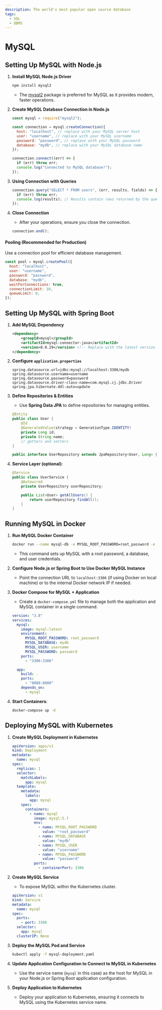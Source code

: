 ```yaml
---
description: The world's most popular open source database
tags:
  - SQL
  - DBMS
---
```


# MySQL

## Setting Up MySQL with Node.js

1. **Install MySQL Node.js Driver**

   ```bash
   npm install mysql2
   ```

   - The [mysql2](https://sidorares.github.io/node-mysql2/docs) package is preferred for MySQL as it provides modern, faster operations.

2. **Create MySQL Database Connection in Node.js**

   ```javascript
   const mysql = require("mysql2");

   const connection = mysql.createConnection({
     host: "localhost", // replace with your MySQL server host
     user: "username", // replace with your MySQL username
     password: "password", // replace with your MySQL password
     database: "mydb", // replace with your MySQL database name
   });

   connection.connect((err) => {
     if (err) throw err;
     console.log("Connected to MySQL database!");
   });
   ```

3. **Using Connection with Queries**

   ```javascript
   connection.query("SELECT * FROM users", (err, results, fields) => {
     if (err) throw err;
     console.log(results); // Results contain rows returned by the query
   });
   ```

4. **Close Connection**
   - After your operations, ensure you close the connection.
   ```javascript
   connection.end();
   ```

#### Pooling (Recommended for Production)

Use a connection pool for efficient database management.

```javascript
const pool = mysql.createPool({
  host: "localhost",
  user: "username",
  password: "password",
  database: "mydb",
  waitForConnections: true,
  connectionLimit: 10,
  queueLimit: 0,
});
```

## Setting Up MySQL with Spring Boot

1. **Add MySQL Dependency**

   ```xml title="pom.xml"
   <dependency>
       <groupId>mysql</groupId>
       <artifactId>mysql-connector-java</artifactId>
       <version>8.0.29</version> <!-- Replace with the latest version -->
   </dependency>
   ```

2. **Configure `application.properties`**

   ```properties title="application.properties"
   spring.datasource.url=jdbc:mysql://localhost:3306/mydb
   spring.datasource.username=username
   spring.datasource.password=password
   spring.datasource.driver-class-name=com.mysql.cj.jdbc.Driver
   spring.jpa.hibernate.ddl-auto=update
   ```

3. **Define Repositories & Entities**

   - Use **Spring Data JPA** to define repositories for managing entities.

   ```java
   @Entity
   public class User {
       @Id
       @GeneratedValue(strategy = GenerationType.IDENTITY)
       private Long id;
       private String name;
       // getters and setters
   }

   public interface UserRepository extends JpaRepository<User, Long> {}
   ```

4. **Service Layer (optional)**:

   ```java
   @Service
   public class UserService {
       @Autowired
       private UserRepository userRepository;

       public List<User> getAllUsers() {
           return userRepository.findAll();
       }
   }
   ```

## Running MySQL in Docker

1. **Run MySQL Docker Container**

   ```bash
   docker run --name mysql-db -e MYSQL_ROOT_PASSWORD=root_password -e MYSQL_DATABASE=mydb -e MYSQL_USER=username -e MYSQL_PASSWORD=password -p 3306:3306 -d mysql:latest
   ```

   - This command sets up MySQL with a root password, a database, and user credentials.

2. **Configure Node.js or Spring Boot to Use Docker MySQL Instance**

   - Point the connection URL to `localhost:3306` (if using Docker on local machine) or to the internal Docker network IP if needed.

3. **Docker Compose for MySQL + Application**

   - Create a `docker-compose.yml` file to manage both the application and MySQL container in a single command.

   ```yaml title="docker-compose.yml"
   version: "3.8"
   services:
     mysql:
       image: mysql:latest
       environment:
         MYSQL_ROOT_PASSWORD: root_password
         MYSQL_DATABASE: mydb
         MYSQL_USER: username
         MYSQL_PASSWORD: password
       ports:
         - "3306:3306"

     app:
       build: .
       ports:
         - "8080:8080"
       depends_on:
         - mysql
   ```

4. **Start Containers**:
   ```bash
   docker-compose up -d
   ```

## Deploying MySQL with Kubernetes

1. **Create MySQL Deployment in Kubernetes**

   ```yaml title="mysql-deployment.yaml"
   apiVersion: apps/v1
   kind: Deployment
   metadata:
     name: mysql
   spec:
     replicas: 1
     selector:
       matchLabels:
         app: mysql
     template:
       metadata:
         labels:
           app: mysql
       spec:
         containers:
           - name: mysql
             image: mysql:5.7
             env:
               - name: MYSQL_ROOT_PASSWORD
                 value: "root_password"
               - name: MYSQL_DATABASE
                 value: "mydb"
               - name: MYSQL_USER
                 value: "username"
               - name: MYSQL_PASSWORD
                 value: "password"
             ports:
               - containerPort: 3306
   ```

2. **Create MySQL Service**

   - To expose MySQL within the Kubernetes cluster.

   ```yaml
   apiVersion: v1
   kind: Service
   metadata:
     name: mysql
   spec:
     ports:
       - port: 3306
     selector:
       app: mysql
     clusterIP: None
   ```

3. **Deploy the MySQL Pod and Service**

   ```bash
   kubectl apply -f mysql-deployment.yaml
   ```

4. **Update Application Configuration to Connect to MySQL in Kubernetes**

   - Use the service name (`mysql` in this case) as the host for MySQL in your Node.js or Spring Boot application configuration.

5. **Deploy Application to Kubernetes**
   - Deploy your application to Kubernetes, ensuring it connects to MySQL using the Kubernetes service name.
